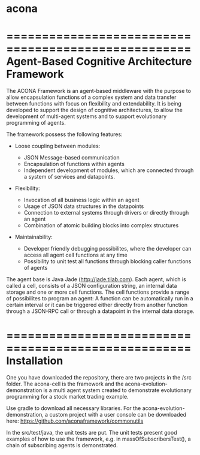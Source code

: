 # acona
====================================================
Agent-Based Cognitive Architecture Framework
==================================================== 
The ACONA Framework is an agent-based middleware with the purpose to allow encapsulation functions of a complex system and data transfer between functions with focus on flexibility and extendability. It is being developed to 
support the design of cognitive architectures, to allow the development of multi-agent systems and to support evolutionary programming of agents.

The framework possess the following features:
 - Loose coupling between modules:
    - JSON Message-based communication
    - Encapsulation of functions within agents
    - Independent development of modules, which are connected through a system of services and datapoints.
   
 - Flexibility:
	- Invocation of all business logic within an agent
	- Usage of JSON data structures in the datapoints
	- Connection to external systems through drivers or directly through an agent
	- Combination of atomic building blocks into complex structures
	
 - Maintainability:
	- Developer friendly debugging possibilites, where the developer can access all agent cell functions at any time
	- Possibility to unit test all functions through blocking caller functions of agents

The agent base is Java Jade (http://jade.tilab.com). Each agent, which is called a cell, consists of a JSON configuration string, an internal data storage and one or more cell functions.
The cell functions provide a range of possibilites to program an agent: A function can be automatically run in a certain interval or it can be triggered either directly from another function through a 
JSON-RPC call or through a datapoint in the internal data storage.

====================================================
Installation
====================================================
One you have downloaded the repository, there are two projects in the /src folder. The acona-cell is the framework and the acona-evolution-demonstration is a multi agent system created to demonstrate 
evolutionary programming for a stock market trading example. 

Use gradle to download all necessary libraries. For the acona-evolution-demonstration, a custom project with a user console can be downloaded here: https://github.com/aconaframework/commonutils 

In the src/test/java, the unit tests are put. The unit tests present good examples of how to use the framework, e.g. in massOfSubscribersTest(), a chain of subscribing agents is demonstrated.